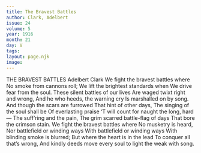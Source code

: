 ```yaml
---
title: The Bravest Battles
author: Clark, Adelbert
issue: 24
volume: 5
year: 1916
month: 21
day: V
tags:
layout: page.njk
image:
---
```

THE BRAVEST BATTLES   Adelbert Clark      We fight the bravest battles where   No smoke from cannons roll;   We lift the brightest standards when   We drive fear from the soul.   These silent battles of our lives   Are waged twixt right and wrong,   And he who heeds, the warning cry   Is marshalled on by song.      And though the scars are furrowed    That hint of other days,   The singing of the soul shall be    Of everlasting praise   ‘T will count for naught the long, hard—      The suff’ring and the pain,   The grim scarred battle-flag of days   That bore the crimson stain.      We fight the bravest battles where   No musketry is heard,   Nor battlefield or winding ways   With battlefield or winding ways   With blinding smoke is blurred;   But where the heart is in the lead   To conquer all that’s wrong,   And kindly deeds move every soul to light the weak with song.     


